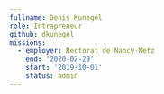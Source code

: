 ```yaml
---
fullname: Denis Kunegel
role: Intrapreneur
github: dkunegel
missions:
  - employer: Rectorat de Nancy-Metz
    end: '2020-02-29'
    start: '2019-10-01'
    status: admin
---
```



